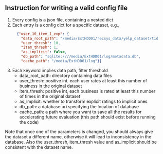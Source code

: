 ## Instruction for writing a valid config file

1. Every config is a json file, containing a nested dict
2. Each entry is a config dict for a specific dataset, e.g.,
    ```json
      {"user_10_item_1_exp": {
        "data_root_path": "/media/ExtHDD01/recsys_data/yelp_dataset/tidy_data/",
        "user_thresh": 10,
        "item_thresh": 1,
        "as_implicit": false,
        "db_path": "sqlite:////media/ExtHDD01/log/metadata.db",
        "cache_path": "/media/ExtHDD01/log"}}
    ```
3. Each keyword implies data path, filter threshold 
    * data_root_path: directory containing data files
    * user_thresh: positive int, each user rates at least this number of business in the original dataset
    * item_thresh: positive int, each business is rated at least this number of times in the original dataset
    * as_implicit: whether to transform explicit ratings to implicit ones
    * db_path: a database uri specifying the location of database
    * cache_path: a path where you want to save all the results for accelerating future evaluation (this path should exist before running the code)

Note that once one of the parameters is changed, you should always give the dataset a different name, otherwise it will lead to inconsistency in the database. Also the user_thresh, item_thresh value and as_implicit
should be consistent with the dataset name.